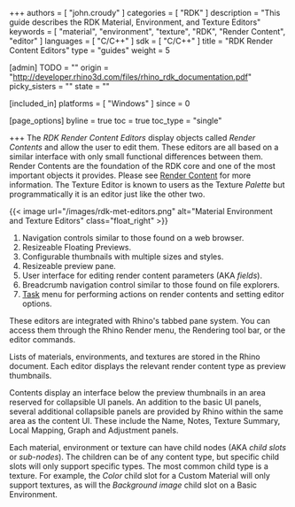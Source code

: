 +++
authors = [ "john.croudy" ]
categories = [ "RDK" ]
description = "This guide describes the RDK Material, Environment, and Texture Editors"
keywords = [ "material", "environment", "texture", "RDK", "Render Content", "editor" ]
languages = [ "C/C++" ]
sdk = [ "C/C++" ]
title = "RDK Render Content Editors"
type = "guides"
weight = 5

[admin]
TODO = ""
origin = "http://developer.rhino3d.com/files/rhino_rdk_documentation.pdf"
picky_sisters = ""
state = ""

[included_in]
platforms = [ "Windows" ]
since = 0

[page_options]
byline = true
toc = true
toc_type = "single"

+++
The _RDK Render Content Editors_ display objects called _Render Contents_ and allow the user to edit them. These editors are all based on a similar interface with only small functional differences between them. Render Contents are the foundation of the RDK core and one of the most important objects it provides. Please see [Render Content](/guides/cpp/rdk-render-content) for more information. The Texture Editor is known to users as the Texture _Palette_ but programmatically it is an editor just like the other two.

{{< image url="/images/rdk-met-editors.png" alt="Material Environment and Texture Editors" class="float_right" >}}

1. Navigation controls similar to those found on a web browser.
2. Resizeable Floating Previews.
3. Configurable thumbnails with multiple sizes and styles.
4. Resizeable preview pane.
5. User interface for editing render content parameters (AKA _fields_).
6. Breadcrumb navigation control similar to those found on file explorers.
7. [Task](/guides/cpp/rdk-task-classes/) menu for performing actions on render contents and setting editor options.

These editors are integrated with Rhino's tabbed pane system. You can access them through the Rhino Render menu, the Rendering tool bar, or the editor commands.

Lists of materials, environments, and textures are stored in the Rhino document. Each editor displays the relevant render content type as preview thumbnails.

Contents display an interface below the preview thumbnails in an area reserved for collapsible UI panels. An addition to the basic UI panels, several additional collapsible panels are provided by Rhino within the same area as the content UI. These include the Name, Notes, Texture Summary, Local Mapping, Graph and Adjustment panels.

Each material, environment or texture can have child nodes (AKA _child slots_ or _sub-nodes_). The children can be of any content type, but specific child slots will only support specific types. The most common child type is a texture. For example, the _Color_ child slot for a Custom Material will only support textures, as will the _Background image_ child slot on a Basic Environment.
